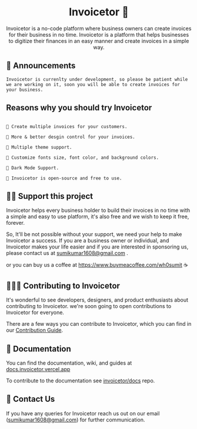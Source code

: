 
<h1 align="center"> Invoicetor 💜</h1>
<div align="center">

Invoicetor is a no-code platform where business owners can create invoices for their business in no time. Invoicetor is a platform that helps businesses to digitize their finances in an easy manner and create invoices in a simple way.

</div>

## 📣 Announcements

```Invoicetor is currenlty under development, so please be patient while we are working on it, soon you will be able to create invoices for your business.```

## Reasons why you should try Invoicetor

```

🚀 Create multiple invoices for your customers.

🚀 More & better desgin control for your invoices.

🚀 Multiple theme support.

🚀 Customize fonts size, font color, and background colors.

🚀 Dark Mode Support.

🚀 Invoicetor is open-source and free to use. 

```

## 🤝🏻 Support this project
Invoicetor helps every business holder to build their invoices in no     time with a simple and easy to use platform, it's also free and we wish to keep it free, forever.

So, It'll be not possible without your support, we need your help to
make Invoicetor a success. If you are a business owner or
individual, and Invoicetor makes your life easier and if you are
interested in sponsoring us, please contact us at sumikumar1608@gmail.com .

or you can buy us a coffee at https://www.buymeacoffee.com/wh0sumit ☕


## 🙋🏻‍♂️ Contributing to Invoicetor

It's wonderful to see developers, designers, and product enthusiasts about contributing to Invoicetor. we're soon going to open contributions to Invoicetor for everyone.

There are a few ways you can contribute to Invoicetor, which you can find in our [Contribution Guide](CONTRIBUTING.md).

## 📔 Documentation
You can find the documentation, wiki, and guides at [docs.invoicetor.vercel.app](https://docs.invoicetor.vercel.app)

To contribute to the documentation see [invoicetor/docs](https://github.com/Dunolabs/invoicetor/docs) repo. 

## 💬 Contact Us

If you have any queries for Invoicetor reach us out on our email ([sumikumar1608@gmail.com](mailto:sumikumar1608@gmail.com)) for further communication.